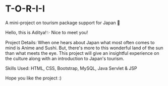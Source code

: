 # T-O-R-I-I
A mini-project on tourism package support for Japan 🎌

Hello, this is Aditya!✨
Nice to meet you!

Project Details: When one hears about Japan what most often comes to mind is Anime and Sushi. But, there's more to this wonderful land of the sun than what meets the eye. This project will give an insightful experience on the culture along with an introduction to Japan's tourism.

Skills Used: HTML, CSS, Bootstrap, MySQL, Java Servlet & JSP

Hope you like the project :)
